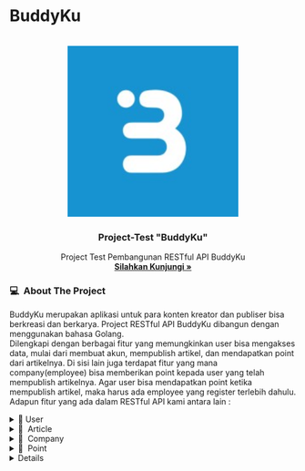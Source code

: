 # BuddyKu
<div id="top"></div>
<!-- PROJECT LOGO -->
<br/>
<div align="center">
<a href="https://github.com/test-mnc/Task2-buddyku">
    <img src="documentation/image/buddyku.jpg" alt="Logo" width="300">
  </a>
  <h3 align="center">Project-Test "BuddyKu" </h3>

  <p align="center">
    Project Test Pembangunan RESTful API BuddyKu
    <br />
    <a href="https://github.com/test-mnc/Task2-buddyku"><strong>Silahkan Kunjungi »</strong></a>
    <br />
  </p>
</div>

<!-- ABOUT THE PROJECT -->
### 💻 &nbsp;About The Project

BuddyKu merupakan aplikasi untuk para konten kreator dan publiser bisa berkreasi dan berkarya. Project RESTful API BuddyKu dibangun dengan menggunakan bahasa Golang.    
Dilengkapi dengan berbagai fitur yang memungkinkan user bisa mengakses data, mulai dari membuat akun, mempublish artikel, dan mendapatkan point dari artikelnya. Di sisi lain juga terdapat fitur yang mana company(employee) bisa memberikan point kepada user yang telah mempublish artikelnya. Agar user bisa mendapatkan point ketika mempublish artikel, maka harus ada employee yang register terlebih dahulu.
Adapun fitur yang ada dalam RESTful API kami antara lain :
<div>
      <details>
<summary>🙎 User</summary>
  
  <!---
  | Command | Description |
| --- | --- |
  --->
  
 User dapat membuat akun dan login, agar mendapat legalitas untuk mengakses berbagai fitur lain di aplikasi ini. 
 Terdapat juga fitur lihat profile yang mana user bisa melihat detail profilenya.
 
<div>
  
| Feature User | Endpoint | Param | JWT Token | Fungsi |
| --- | --- | --- | --- | --- |
| POST | /users  | - | NO | Melakukan proses registrasi user |
| POST | /login | - | NO | Melakukan proses login user |
| GET | /users | - | YES | Mendapatkan informasi akun user yang sedang login |

</details>

<details>
<summary>📄 &nbsp;Article</summary>
  
  <!---
  | Command | Description |
| --- | --- |
  --->
Article merupakan fitur dimana user dapat mempublish artikel yang telah dibuatnya agar user yang lain bisa membaca dan mendapatkan informasi dari artikel tersebut.

| Feature Article | Endpoint | Param | JWT Token | Fungsi |
| --- | --- | --- | --- | --- |
| POST | /articles | - | YES | Mempublish artikel yang telah dibuat dan mendapatkan reward(point) |
| GET | /articles | - | NO | Menampilkan daftar artikel yang ada di platform ini |
| GET | /articles/:idArticle | idArticle | NO | Menampilkan satu artikel berdasarkan id Artikelnya  |

</details>

<details>
<summary>🏢 &nbsp;Company</summary>
  
  <!---
  | Command | Description |
| --- | --- |
  --->
Company merupakan fitur dimana employee dapat memanage user diantaranya melihat daftar user yang telah registrasi dan memberikan reward(point) kepada user yang telah mempublish artikel. Pada fitur ini employee harus registrasi terlebih dahulu dan login agar bisa mengakses fitur yang lain.

| Feature Negotiation | Endpoint | Param | JWT Token | Fungsi |
| --- | --- | --- | --- | --- |
| POST | /company | - | NO | Registari untuk employee |
| POST | /company/login | - | NO | Login untuk employee, setelah registrasi |
| GET | /company/users | - | YES | Menampilkan daftar user yang telah registrasi di platform ini |
| POST | /company/points | - | YES | Memberikan reward berupa nilai / poin kepada user berdasarkan artikelnya |

</details>

<details>
<summary>💎 &nbsp;Point</summary>
  
  <!---
  | Command | Description |
| --- | --- |
  --->
Point merupakan fitur dimana user dan employee bisa melihat point yang diperoleh user berdasarkan artikelnya.

| Feature Contractor | Endpoint | Param | JWT Token | Fungsi |
| --- | --- | --- | --- | --- |
| GET | /points/:idArticle | idArticle | YES | Menampilkan point per 1 artikel|
| GET | /points/users/:idUser| idUser | YES | Menampilkan total point yang didapatkan oleh masing-masing user |

</details>

<details>

### Swagger
<a href="https://app.swaggerhub.com/apis-docs/faizalsundara/Test-BuddyKu/1.0.0" target=”_blank”><strong> Link »</strong></a>

<!-- IMAGES -->
### 🖼&nbsp;Images

<details>
<summary>📈&nbsp;ERD</summary>
<img src="documentation/ERD/ERD.BuddyKu.drawio.png">
</details>

<!-- CONTACT -->
### Contact

[![GitHub Faizal](https://img.shields.io/badge/-Faizal-white?style=flat&logo=github&logoColor=black)](https://github.com/faizalsundara)

<p align="center">:copyright: 2022 | Faizal</p>
</h3>
